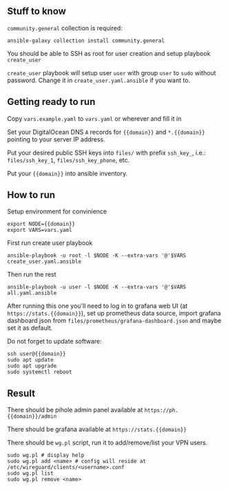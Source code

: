 ## Stuff to know

`community.general` collection is required:

    ansible-galaxy collection install community.general

You should be able to SSH as root for user creation and setup playbook `create_user`

`create_user` playbook will setup user `user` with group `user` to `sudo` without password. Change it in `create_user.yaml.ansible` if you want to.

## Getting ready to run

Copy `vars.example.yaml` to `vars.yaml` or wherever and fill it in

Set your DigitalOcean DNS `A` records for `{{domain}}` and `*.{{domain}}` pointing to your server IP address.

Put your desired public SSH keys into `files/` with prefix `ssh_key_`, i.e.: `files/ssh_key_1`, `files/ssh_key_phone`, etc.

Put your `{{domain}}` into ansible inventory.

## How to run

Setup environment for convinience

    export NODE={{domain}}
    export VARS=vars.yaml

First run create user playbook

    ansible-playbook -u root -l $NODE -K --extra-vars '@'$VARS create_user.yaml.ansible

Then run the rest

    ansible-playbook -u user -l $NODE -K --extra-vars '@'$VARS all.yaml.ansible


After running this one you'll need to log in to grafana web UI (at `https://stats.{{domain}}`), set up prometheus data source, import grafana dashboard json from `files/prometheus/grafana-dashboard.json` and maybe set it as default.

Do not forget to update software:

    ssh user@{{domain}}
    sudo apt update
    sudo apt upgrade
    sudo systemctl reboot

## Result

There should be pihole admin panel available at `https://ph.{{domain}}/admin`

There should be grafana available at `https://stats.{{domain}}`

There should be `wg.pl` script, run it to add/remove/list your VPN users.

    sudo wg.pl # display help
    sudo wg.pl add <name> # config will reside at /etc/wireguard/clients/<username>.conf
    sudo wg.pl list
    sudo wg.pl remove <name>

<!-- TODO prometheus and grafana for fail2ban -->
<!-- TODO notification on ssh connect -->
